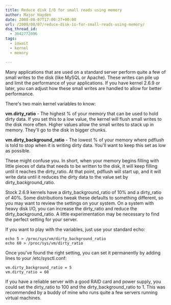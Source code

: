 ```yaml
---
title: Reduce disk I/O for small reads using memory
author: Major Hayden
date: 2008-08-07T17:00:27+00:00
url: /2008/08/07/reduce-disk-io-for-small-reads-using-memory/
dsq_thread_id:
  - 3642772096
tags:
  - iowait
  - kernel
  - memory

---
```

Many applications that are used on a standard server perform quite a few of small writes to the disk (like MySQL or Apache). These writes can pile up and limit the performance of your applications. If you have kernel 2.6.9 or later, you can adjust how these small writes are handled to allow for better performance.

There's two main kernel variables to know:

**vm.dirty_ratio** - The highest % of your memory that can be used to hold dirty data. If you set this to a low value, the kernel will flush small writes to the disk more often. Higher values allow the small writes to stack up in memory. They'll go to the disk in bigger chunks.

**vm.dirty\_background\_ratio** - The lowest % of your memory where pdflush is told to stop when it is writing dirty data. You'll want to keep this set as low as possible.

These might confuse you. In short, when your memory begins filling with little pieces of data that needs to be written to the disk, it will keep filling until it reaches the dirty\_ratio. At that point, pdflush will start up, and it will write data until it reduces the dirty data to the value set by dirty\_background_ratio.

Stock 2.6.9 kernels have a dirty\_background\_ratio of 10% and a dirty\_ratio of 40%. Some distributions tweak these defaults to something different, so you may want to review the settings on your system. On a system with heavy disk I/O, you can increase the dirty\_ratio and reduce the dirty\_background\_ratio. A little experimentation may be necessary to find the perfect setting for your server.

If you want to play with the variables, just use your standard echo:

```
echo 5 > /proc/sys/vm/dirty_background_ratio
echo 60 > /proc/sys/vm/dirty_ratio
```

Once you've found the right setting, you can set it permanently by adding lines to your /etc/sysctl.conf:

```
vm.dirty_background_ratio = 5
vm.dirty_ratio = 60
```

If you have a reliable server with a good RAID card and power supply, you could set the dirty\_ratio to 100 and the dirty\_background_ratio to 1. This was recommended by a buddy of mine who runs quite a few servers running virtual machines.
